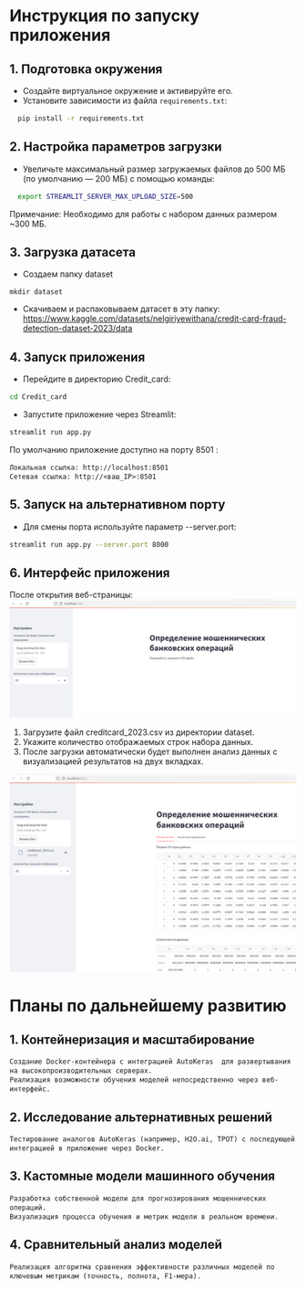 # Инструкция по запуску приложения

## 1. Подготовка окружения
- Создайте виртуальное окружение и активируйте его.
- Установите зависимости из файла `requirements.txt`:
```bash
  pip install -r requirements.txt
```
## 2. Настройка параметров загрузки
- Увеличьте максимальный размер загружаемых файлов до 500 МБ  (по умолчанию — 200 МБ) с помощью команды:
```bash
  export STREAMLIT_SERVER_MAX_UPLOAD_SIZE=500
```
Примечание: Необходимо для работы с набором данных размером ~300 МБ.  

## 3. Загрузка датасета
- Создаем папку dataset
```bach
mkdir dataset
```
- Скачиваем и распаковываем датасет в эту папку:
    https://www.kaggle.com/datasets/nelgiriyewithana/credit-card-fraud-detection-dataset-2023/data
## 4. Запуск приложения 
- Перейдите в директорию Credit_card:
```bash
cd Credit_card
```
- Запустите приложение через Streamlit:
```bash
streamlit run app.py
```
По умолчанию приложение доступно на порту 8501 :

    Локальная ссылка: http://localhost:8501
    Сетевая ссылка: http://<ваш_IP>:8501
## 5. Запуск на альтернативном порту 
- Для смены порта используйте параметр --server.port: 
```bash
streamlit run app.py --server.port 8000
```
## 6. Интерфейс приложения 

После открытия веб-страницы: 
![Первоначалная страница](supporting_files/start_page.png)
1. Загрузите файл creditcard_2023.csv из директории dataset.
2. Укажите количество отображаемых строк набора данных.
3. После загрузки автоматически будет выполнен анализ данных с визуализацией результатов на двух вкладках.

![Страница первичного анализа](supporting_files/primary_analysis_page.png)

# Планы по дальнейшему развитию 
## 1. Контейнеризация и масштабирование 

    Создание Docker-контейнера с интеграцией AutoKeras  для развертывания на высокопроизводительных серверах.
    Реализация возможности обучения моделей непосредственно через веб-интерфейс.
     

## 2. Исследование альтернативных решений 

    Тестирование аналогов AutoKeras (например, H2O.ai, TPOT) с последующей интеграцией в приложение через Docker.
     

## 3. Кастомные модели машинного обучения 

    Разработка собственной модели для прогнозирования мошеннических операций.
    Визуализация процесса обучения и метрик модели в реальном времени.
     

## 4. Сравнительный анализ моделей 

    Реализация алгоритма сравнения эффективности различных моделей по ключевым метрикам (точность, полнота, F1-мера).
     